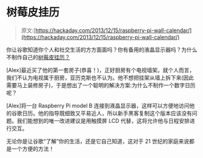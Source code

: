 # 树莓皮挂历

> 原文:[https://hackaday.com/2013/12/15/raspberry-pi-wall-calendar/](https://hackaday.com/2013/12/15/raspberry-pi-wall-calendar/)

你让谷歌知道你个人和社交生活的方方面面吗？你有备用的液晶显示器吗？为什么不制作自己的[树莓皮挂历？](http://www.instructables.com/id/Raspberry-Pi-Wall-Mounted-Google-Calendar/)

[Alex]最近买了他的第一套房子(恭喜！)，正好厨房有个电视墙架。就个人而言，我们不认为电视属于厨房，亚历克斯也不认为。他不想把挂架从墙上拆下来(因此需要马上装修房子)，于是想出了一个聪明的解决方案:为什么不制作一个数字日历呢？

[Alex]将一台 Raspberry Pi model B 连接到液晶显示器，这样可以方便地访问他的谷歌日历。他的指导既细致又平易近人，所以新手黑客复制这个版本应该没有问题。我们能想到的唯一改进建议是用触摸屏 LCD 代替，这将允许他与日程安排进行交互。

无论你是让谷歌“了解”你的生活，还是它自己知道，这对于 21 世纪的家庭来说都是一个方便的方法！